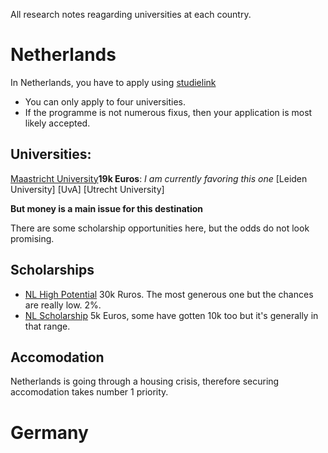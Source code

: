 All research notes reagarding universities at each country.
# Netherlands

In Netherlands, you have to apply using [studielink](https://www.studielink.nl/)
* You can only apply to four universities.
* If the programme is not numerous fixus, then your application is most likely accepted.
## Universities:

[Maastricht University](https://curriculum.maastrichtuniversity.nl/education/partner-program-master/artificial-intelligence)**19k Euros**: *I am currently favoring this one* 
[Leiden University]
[UvA]
[Utrecht University]

**But money is a main issue for this destination**

There are some scholarship opportunities here, but the odds do not look promising.
## Scholarships

* [NL High Potential](https://www.maastrichtuniversity.nl/support/your-studies-begin/international-students-coming-maastricht/scholarships/maastricht) 30k Ruros. The most generous one but the chances are really low. 2%.
* [NL Scholarship](https://www.studyinnl.org/finances/nl-scholarship#flyer) 5k Euros, some have gotten 10k too but it's generally in that range.
## Accomodation

Netherlands is going through a housing crisis, therefore securing accomodation takes number 1 priority.
# Germany

